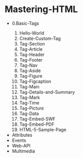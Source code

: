 # Mastering-HTML

<ul>
    <li>0.Basic-Tags</li>
    <ol>
        <li>Hello-World</li>
        <li>Create-Custom-Tag</li>
        <li>Tag-Section</li>
        <li>Tag-Article</li>
        <li>Tag-Header</li>
        <li>Tag-Footer</li>
        <li>Tag-Nav</li>
        <li>Tag-Aside</li>
        <li>Tag-Figure</li>
        <li>Tag-Figcaption</li>
        <li>Tag-Main</li>
        <li>Tag-Details-and-Summary</li>
        <li>Tag-Mark</li>
        <li>Tag-Time</li>
        <li>Tag-Picture</li>
        <li>Tag-Data</li>
        <li>Tag-Embed-SWF</li>
        <li>Tag-Embed-PDF</li>
        <li>HTML-5-Sample-Page</li>
    </ol>
    <li>Attributes</li>
    <li>Events</li>
    <li>Web-API</li>
    <li>Multimedia</li>
</ul>